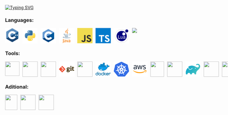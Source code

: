 
<a href="https://git.io/typing-svg"><img src="https://readme-typing-svg.demolab.com?font=Open+Sans&weight=600&size=25&letterSpacing=0.025em&duration=3500&pause=1500&color=F7F7F7&width=476&height=40&lines=Hi+There!+%F0%9F%A4%9A;I'm+Santiago+Gavil%C3%A1n+%F0%9F%A7%91%E2%80%8D%F0%9F%92%BB;Computer+Engineering+Student+%F0%9F%A7%91%E2%80%8D%F0%9F%92%BB" alt="Typing SVG" /></a>

### Languages:

<div style="display: flex; gap: 10px;">
    <img height="47" width="47" src="https://raw.githubusercontent.com/github/explore/180320cffc25f4ed1bbdfd33d4db3a66eeeeb358/topics/cpp/cpp.png?" />
    <img height="50" width="50" src="https://raw.githubusercontent.com/github/explore/80688e429a7d4ef2fca1e82350fe8e3517d3494d/topics/python/python.png?size=48" />
    <img height="50" width="50" src="https://raw.githubusercontent.com/github/explore/f3e22f0dca2be955676bc70d6214b95b13354ee8/topics/c/c.png?" />
    <img height="50" width="50" src="https://raw.githubusercontent.com/github/explore/5b3600551e122a3277c2c5368af2ad5725ffa9a1/topics/java/java.png?size=48" />
    <img height="50" width="50" src="https://raw.githubusercontent.com/github/explore/80688e429a7d4ef2fca1e82350fe8e3517d3494d/topics/javascript/javascript.png?size=48" />
    <img height="50" width="50" src="https://raw.githubusercontent.com/github/explore/80688e429a7d4ef2fca1e82350fe8e3517d3494d/topics/typescript/typescript.png?size=48" />
    <img height="50" width="50" src="https://raw.githubusercontent.com/github/explore/80688e429a7d4ef2fca1e82350fe8e3517d3494d/topics/lua/lua.png?size=48" />
    <img height="50" src="https://img.icons8.com/color/512/bash.png" />
</div>

### Tools:

<div style="display: flex; gap: 10px;">
    <img height="47" width="47" src="https://upload.wikimedia.org/wikipedia/commons/thumb/9/9f/Vimlogo.svg/1200px-Vimlogo.svg.png" />
    <img height="50" width="50" src="https://dl.flathub.org/media/io/neovim/nvim/a75e0df370c1433ff80fe2558e467ac8/icons/128x128@2/io.neovim.nvim.png" />
    <img height="50" width="50" src="https://www.incredibuild.com/wp-content/uploads/2021/03/CMake01.png" />
    <img height="50" width="50" src="https://raw.githubusercontent.com/github/explore/9d47da057258d668c7dba9e9bb9cfcd45e2226e9/topics/git/git.png?size=48" />
    <img height="50" width="50" src="https://cdn-icons-png.flaticon.com/512/528/528260.png" />
    <img height="50" width="50" src="https://raw.githubusercontent.com/github/explore/80688e429a7d4ef2fca1e82350fe8e3517d3494d/topics/docker/docker.png?size=48" />
    <img height="50" width="50" src="https://raw.githubusercontent.com/github/explore/01ea2a586e5da744792d0ccfce2f68b861f29301/topics/kubernetes/kubernetes.png?size=48" />
    <img height="50" width="50" src="https://raw.githubusercontent.com/github/explore/fbceb94436312b6dacde68d122a5b9c7d11f9524/topics/aws/aws.png?size=48" />
    <img height="50" width="45" src="https://ahmadalli.gallerycdn.vsassets.io/extensions/ahmadalli/vscode-nginx-conf/0.3.5/1711059993560/Microsoft.VisualStudio.Services.Icons.Default" />
    <img height="50" width="50" src="https://managedserver.it/wp-content/uploads/elementor/thumbs/Apache_Webserver-Feather_Logo.svg-pi5gcl35ikckcnlnlkrhbm6dtx5vv7uzru711ooikg.png" />
    <img height="50" width="50" src="https://raw.githubusercontent.com/github/explore/59009b1589a883459c0ae19044e3e7e3ec0c4e0a/topics/gradle/gradle.png?size=48" />
    <img height="50" width="50" src="https://upload.wikimedia.org/wikipedia/commons/thumb/7/79/Spring_Boot.svg/1200px-Spring_Boot.svg.png" />
    <img height="50" width="35" src="https://upload.wikimedia.org/wikipedia/commons/thumb/e/e9/Jenkins_logo.svg/1200px-Jenkins_logo.svg.png" />
    <img height="50" width="50" src="https://www.myqnap.org/wp-content/uploads/nodejs-logo.gif" />
    <img height="50" width="50" src="https://raw.githubusercontent.com/github/explore/c700f6f5bb68a850405eef411cf878162ff34b59/topics/angular/angular.png?size=48" />
    <img height="50" width="50" src="https://raw.githubusercontent.com/github/explore/80688e429a7d4ef2fca1e82350fe8e3517d3494d/topics/firebase/firebase.png?size=48" />
</div>

### Aditional:

<div style="display: flex; gap: 10px;">
    <img height="50" width="40" src="https://upload.wikimedia.org/wikipedia/commons/thumb/6/66/Openlogo-debianV2.svg/512px-Openlogo-debianV2.svg.png" />
    <img height="50" width="50" src="https://brandlogos.net/wp-content/uploads/2020/09/raspberry-pi-logo.png" />
    <img height="50" width="50" src="https://upload.wikimedia.org/wikipedia/commons/thumb/4/41/Fedora_icon_%282021%29.svg/2089px-Fedora_icon_%282021%29.svg.png" />
</div>
